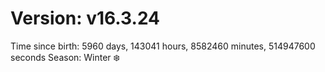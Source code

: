 # Version: v16.3.24
Time since birth: 5960 days, 143041 hours, 8582460 minutes, 514947600 seconds
Season: Winter ❄️
